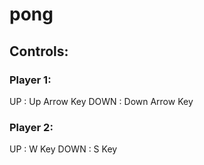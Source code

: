 # pong

## Controls:

### Player 1:
UP : Up Arrow Key
DOWN : Down Arrow Key

### Player 2:
UP : W Key
DOWN : S Key
